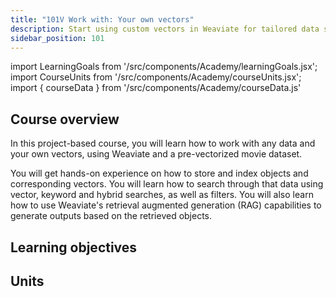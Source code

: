 ```yaml
---
title: "101V Work with: Your own vectors"
description: Start using custom vectors in Weaviate for tailored data search in Python.
sidebar_position: 101
---
```


import LearningGoals from '/src/components/Academy/learningGoals.jsx';
import CourseUnits from '/src/components/Academy/courseUnits.jsx';
import { courseData } from '/src/components/Academy/courseData.js'

## <i class="fa-solid fa-chalkboard-user"></i> Course overview

In this project-based course, you will learn how to work with any data and your own vectors, using Weaviate and a pre-vectorized movie dataset.

You will get hands-on experience on how to store and index objects and corresponding vectors. You will learn how to search through that data using vector, keyword and hybrid searches, as well as filters. You will also learn how to use Weaviate's retrieval augmented generation (RAG) capabilities to generate outputs based on the retrieved objects.

## <i class="fa-solid fa-chalkboard-user"></i> Learning objectives

<LearningGoals courseName="starter_custom_vectors"/>

## <i class="fa-solid fa-book-open-reader"></i> Units

<CourseUnits courseData={courseData} courseName="starter_custom_vectors" />
